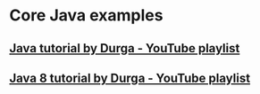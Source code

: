# Core Java examples

## [Java tutorial by Durga - YouTube playlist](https://www.youtube.com/playlist?list=PLd3UqWTnYXOmx_J1774ukG_rvrpyWczm0)

## [Java 8 tutorial by Durga - YouTube playlist](https://www.youtube.com/playlist?list=PLd3UqWTnYXOlrKZWFTbgguqNRA_uVyeBl)
